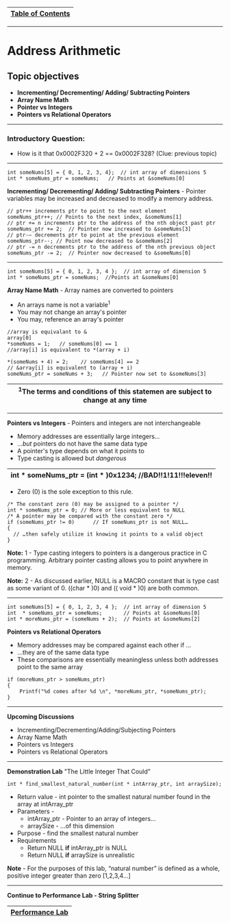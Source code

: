 |[Table of Contents](/00-Table-of-Contents.md)|
|---|

---

# Address Arithmetic

## Topic objectives

* **Incrementing/ Decrementing/ Adding/ Subtracting Pointers**
* **Array Name Math**
* **Pointer vs Integers**
* **Pointers vs Relational Operators**




---

### Introductory Question: 

* How is it that 0x0002F320 + 2 == 0x0002F328? (Clue: previous topic)





---

``` 
int someNums[5] = { 0, 1, 2, 3, 4};  // int array of dimensions 5
int * someNums_ptr = someNums;   // Points at &someNums[0]
```

**Incrementing/ Decrementing/ Adding/ Subtracting Pointers** - Pointer variables may be increased and decreased to modify a memory address.

```
// ptr++ increments ptr to point to the next element 
someNums_ptr++;	// Points to the next index, &someNums[1]
// ptr += n increments ptr to the address of the nth object past ptr
someNums_ptr += 2;	// Pointer now increased to &someNums[3]
// ptr-– decrements ptr to point at the previous element
someNums_ptr--;	// Point now decreased to &someNums[2]
// ptr -= n decrements ptr to the address of the nth previous object
someNums_ptr -= 2;	// Pointer now decreased to &someNums[0]
```

---

```
int someNums[5] = { 0, 1, 2, 3, 4 };  // int array of dimension 5
int * someNums_ptr = someNums;  //Points at &someNums[0]
```

**Array Name Math** - Array names are converted to pointers
 * An arrays name is not a variable<sup>1</sup>
 * You may not change an array's pointer
 * You may, reference an array's pointer

```
//array is equivalant to &
array[0]
*someNums = 1;   // someNums[0] == 1
//array[i] is equivalent to *(array + i)

*(someNums + 4) = 2;    // someNums[4] == 2
// &array[i] is equivalent to (array + i)
someNums_ptr = someNums + 3;   // Pointer now set to &someNums[3]

```

| <sup>1</sup>The terms and conditions of this statemen are subject to change at any time |
|-----------------------------------------------------------------------------------------|
 
---

**Pointers vs Integers** - Pointers and integers are not interchangeable
  * Memory addresses are essentially large integers...
  * ...*but* pointers do not have the same data type
  * A pointer's type depends on what it points to
  * Type casting is allowed but *dangerous*
  
  |int * someNums_ptr = (int * )0x1234;   //BAD!!1!11!!!eleven!! |
  |--------------------------------------------------------------|
  
  * Zero (0) is the sole exception to this rule.
  
  ```
  /* The constant zero (0) may be assigned to a pointer */
int * someNums_ptr = 0;	// More or less equivalent to NULL
/* A pointer may be compared with the constant zero */
if (someNums_ptr != 0)		// If someNums_ptr is not NULL…
{
    // …then safely utilize it knowing it points to a valid object
}

```

**Note:** 1 - Type casting integers to pointers is a dangerous practice in C programming.  Arbitrary pointer casting allows you to point anywhere in memory.

**Note:** 2 - As discussed earlier, NULL is a MACRO constant that is type cast as some variant of 0. ((char * )0) and (( void * )0) are both common.

---

```
int someNums[5] = { 0, 1, 2, 3, 4 };  // int array of dimension 5
int  * someNums_ptr = someNums;       // Points at &someNums[0]
int * moreNums_ptr = (someNums + 2);  // Points at &someNums[2]
```

**Pointers vs Relational Operators**
  * Memory addresses may be compared against each other if ...
  * ...they are of the same data type
  * These comparisons are essentially meaningless unless both addresses point to the same array
  
  ```
  if (moreNums_ptr > someNums_ptr)
  {
      Printf("%d comes after %d \n", *moreNums_ptr, *someNums_ptr);
  }
  ```
  
  ---
  
  **Upcoming Discussions**
  * Incrementing/Decrementing/Adding/Subjecting Pointers
  * Array Name Math
  * Pointers vs Integers
  * Pointers vs Relational Operators
    
  ---
  
  **Demonstration Lab**
  "The Little Integer That Could"
  ```
  int * find_smallest_natural_number(int * intArray_ptr, int arraySize);
  ```
 * Return value - int pointer to the smallest natural number found in the array at intArray_ptr
 * Parameters - 
   * intArray_ptr - Pointer to an array of integers...
   * arraySize - ...of this dimension
 * Purpose - find the smallest natural number
 * Requirements
   * Return NULL **if** intArray_ptr is NULL
   * Return NULL **if** arraySize is unrealistic
   
 **Note** - For the purposes of this lab, “natural number” is defined as a whole, positive integer greater than zero [1,2,3,4…]
 
 ---
 
 **Continue to Performance Lab - String Splitter**

|[Performance Lab](/11_Pointers_Arrays/performance_labs/PerLab_string_Spltter.md)|
|---|

